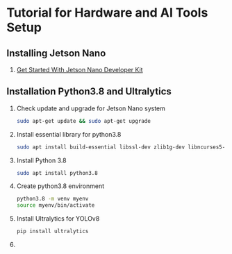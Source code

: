 # Tutorial for Hardware and AI Tools Setup

## Installing Jetson Nano
1. [Get Started With Jetson Nano Developer Kit](https://developer.nvidia.com/embedded/learn/get-started-jetson-nano-devkit)

## Installation Python3.8 and Ultralytics
1. Check update and upgrade for Jetson Nano system
   ```bash
   sudo apt-get update && sudo apt-get upgrade
   ```
2. Install essential library for python3.8
   ```bash
   sudo apt install build-essential libssl-dev zlib1g-dev libncurses5-dev libncursesw-dev libreadline-dev libsqlite3-dev libgdbm-dev libdb5.3-dev libbz2-dev libexpat1-dev liblzma-dev libffi-dev libc6-dev
   ```
3. Install Python 3.8
   ```bash
   sudo apt install python3.8
   ```
4. Create python3.8 environment
   ```bash
   python3.8 -m venv myenv
   source myenv/bin/activate
   ```
5. Install Ultralytics for YOLOv8
   ```bash
   pip install ultralytics
   ```
6. 